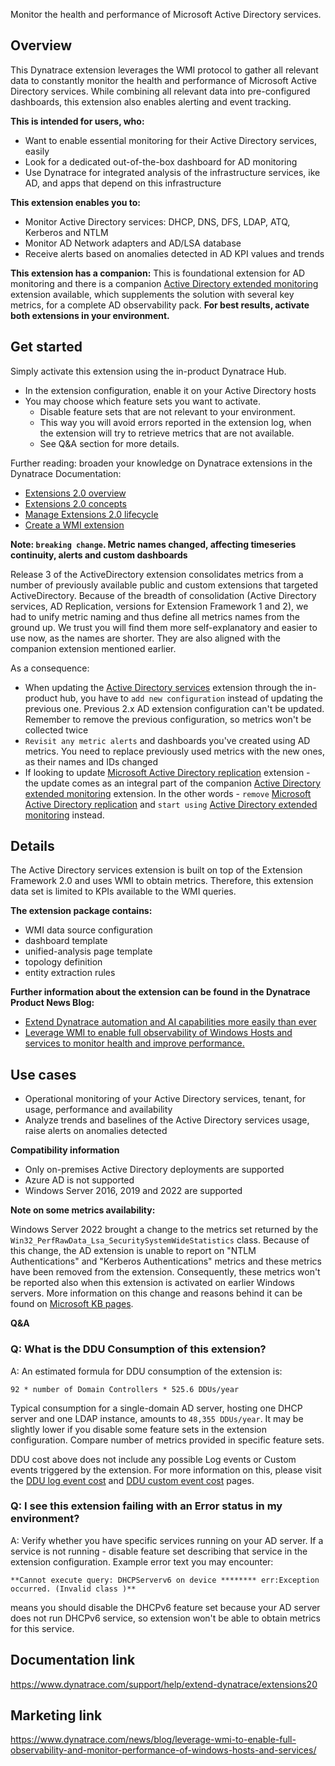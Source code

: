 Monitor the health and performance of Microsoft Active Directory services.

## Overview
This Dynatrace extension leverages the WMI protocol to gather all relevant data to constantly monitor the health and performance of Microsoft Active Directory services. While combining all relevant data into pre-configured dashboards, this extension also enables alerting and event tracking.

**This is intended for users, who:**
- Want to enable essential monitoring for their Active Directory services, easily
- Look for a dedicated out-of-the-box dashboard for AD monitoring
- Use Dynatrace for integrated analysis of the infrastructure services, ike AD, and apps that depend on this infrastructure

**This extension enables you to:**
- Monitor Active Directory services: DHCP, DNS, DFS, LDAP, ATQ, Kerberos and NTLM
- Monitor AD Network adapters and AD/LSA database
- Receive alerts based on anomalies detected in AD KPI values and trends 

**This extension has a companion:**
This is foundational extension for AD monitoring and there is a companion [Active Directory extended monitoring](https://www.dynatrace.com/hub/detail/active-directory-extended-monitoring/) extension available, which supplements the solution with several key metrics, for a complete AD observability pack. **For best results, activate both extensions in your environment.**



## Get started
Simply activate this extension using the in-product Dynatrace Hub. 
- In the extension configuration, enable it on your Active Directory hosts
- You may choose which feature sets you want to activate.
  - Disable feature sets that are not relevant to your environment.
  - This way you will avoid errors reported in the extension log, when the extension will try to retrieve metrics that are not available.
  - See Q&A section for more details.

Further reading: broaden your knowledge on Dynatrace extensions in the Dynatrace Documentation:
- [Extensions 2.0 overview](https://www.dynatrace.com/support/help/extend-dynatrace/extensions20)
- [Extensions 2.0 concepts](https://www.dynatrace.com/support/help/extend-dynatrace/extensions20/extensions-concepts)
- [Manage Extensions 2.0 lifecycle](https://www.dynatrace.com/support/help/extend-dynatrace/extensions20/extension-lifecycle)
- [Create a WMI extension](https://www.dynatrace.com/support/help/extend-dynatrace/extensions20/data-sources/wmi-extensions)

**Note: `breaking change`. Metric names changed, affecting timeseries continuity, alerts and custom dashboards**

Release 3 of the ActiveDirectory extension consolidates metrics from a number of previously available public and custom extensions that targeted ActiveDirectory. Because of the breadth of consolidation (Active Directory services, AD Replication, versions for Extension Framework 1 and 2), we had to unify metric naming and thus define all metrics names from the ground up. We trust you will find them more self-explanatory and easier to use now, as the names are shorter. They are also aligned with the companion extension mentioned earlier.

As a consequence:
- When updating the [Active Directory services](https://www.dynatrace.com/hub/detail/active-directory-services/?query=actie+directory&filter=all) extension through the in-product hub, you have to `add new configuration` instead of updating the previous one. Previous 2.x AD extension configuration can't be updated. Remember to remove the previous configuration, so metrics won't be collected twice
- `Revisit any metric alerts` and dashboards you've created using AD metrics. You need to replace previously used metrics with the new ones, as their names and IDs changed
- If looking to update [Microsoft Active Directory replication](https://www.dynatrace.com/hub/detail/microsoft-active-directory-replication/?query=actie+directory&filter=all#overview) extension - the update comes as an integral part of the companion [Active Directory extended monitoring](https://www.dynatrace.com/hub/detail/active-directory-extended-monitoring/) extension. In the other words - `remove` [Microsoft Active Directory replication](https://www.dynatrace.com/hub/detail/microsoft-active-directory-replication/?query=actie+directory&filter=all#overview) and `start using` [Active Directory extended monitoring](https://www.dynatrace.com/hub/detail/active-directory-extended-monitoring/) instead.

## Details
The Active Directory services extension is built on top of the Extension Framework 2.0 and uses WMI to obtain metrics. Therefore, this extension data set is limited to KPIs available to the WMI queries.

**The extension package contains:**
- WMI data source configuration
- dashboard template
- unified-analysis page template
- topology definition 
- entity extraction rules

**Further information about the extension can be found in the Dynatrace Product News Blog:**
- [Extend Dynatrace automation and AI capabilities more easily than ever](https://www.dynatrace.com/news/blog/extend-dynatrace-automation-and-ai-capabilities-more-easily-than-ever/)
- [Leverage WMI to enable full observability of Windows Hosts and services to monitor health and improve performance.](https://www.dynatrace.com/news/blog/leverage-wmi-to-enable-full-observability-and-monitor-performance-of-windows-hosts-and-services/)



## Use cases
- Operational monitoring of your Active Directory services, tenant, for usage, performance and availability 
- Analyze trends and baselines of the Active Directory services usage, raise alerts on anomalies detected



**Compatibility information**  
- Only on-premises Active Directory deployments are supported
- Azure AD is not supported
- Windows Server 2016, 2019 and 2022 are supported

**Note on some metrics availability:** 

Windows Server 2022 brought a change to the metrics set returned by the `Win32_PerfRawData_Lsa_SecuritySystemWideStatistics` class. Because of this change, the AD extension is unable to report on "NTLM Authentications" and "Kerberos Authentications" metrics and these metrics have been removed from the extension. Consequently, these metrics won't be reported also when this extension is activated on earlier Windows servers. More information on this change and reasons behind it can be found on [Microsoft KB pages](https://support.microsoft.com/en-us/topic/kb5004442-manage-changes-for-windows-dcom-server-security-feature-bypass-cve-2021-26414-f1400b52-c141-43d2-941e-37ed901c769c). 



**Q&A**

### Q: What is the DDU Consumption of this extension?

A: An estimated formula for DDU consumption of the extension is:

```
92 * number of Domain Controllers * 525.6 DDUs/year
```

Typical consumption for a single-domain AD server, hosting one DHCP server and one LDAP instance, amounts to `48,355 DDUs/year`. It may be slightly lower if you disable some feature sets in the extension configuration. Compare number of metrics provided in specific feature sets.

DDU cost above does not include any possible Log events or Custom events triggered by the extension. For more information on this, please visit the [DDU log event cost](https://www.dynatrace.com/support/help/manage/subscriptions-and-licensing/monitoring-consumption-classic/davis-data-units/log-monitoring-consumption) and [DDU custom event cost](https://www.dynatrace.com/support/help/manage/subscriptions-and-licensing/monitoring-consumption-classic/davis-data-units/ddu-events) pages.

### Q: I see this extension failing with an Error status in my environment?

A: Verify whether you have specific services running on your AD server. If a service is not running - disable feature set describing that service in the extension configuration. Example error text you may encounter: 
```
**Cannot execute query: DHCPServerv6 on device ******** err:Exception occurred. (Invalid class )**
```
means you should disable the DHCPv6 feature set because your AD server does not run DHCPv6 service, so extension won't be able to obtain metrics for this service.


## Documentation link
https://www.dynatrace.com/support/help/extend-dynatrace/extensions20

## Marketing link
https://www.dynatrace.com/news/blog/leverage-wmi-to-enable-full-observability-and-monitor-performance-of-windows-hosts-and-services/
